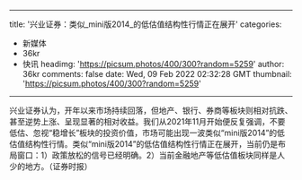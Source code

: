 
---
title: '兴业证券：类似_mini版2014_的低估值结构性行情正在展开'
categories: 
 - 新媒体
 - 36kr
 - 快讯
headimg: 'https://picsum.photos/400/300?random=5259'
author: 36kr
comments: false
date: Wed, 09 Feb 2022 02:32:28 GMT
thumbnail: 'https://picsum.photos/400/300?random=5259'
---

<div>   
兴业证券认为，开年以来市场持续回落，但地产、银行、券商等板块则相对抗跌、甚至逆势上涨、呈现显著的相对收益。我们从2021年11月开始便反复强调，不要低估、忽视“稳增长”板块的投资价值，市场可能出现一波类似“mini版2014”的低估值结构性行情。类似“mini版2014”的低估值结构性行情正在展开，当前仍是布局窗口：1）政策放松的信号已经明确。2）当前金融地产等低估值板块同样是人少的地方。（证券时报）  
</div>
            